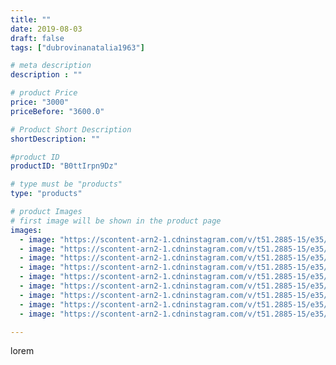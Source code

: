 ```yaml
---
title: ""
date: 2019-08-03
draft: false
tags: ["dubrovinanatalia1963"]

# meta description
description : ""

# product Price
price: "3000"
priceBefore: "3600.0"

# Product Short Description
shortDescription: ""

#product ID
productID: "B0ttIrpn9Dz"

# type must be "products"
type: "products"

# product Images
# first image will be shown in the product page
images:
  - image: "https://scontent-arn2-1.cdninstagram.com/v/t51.2885-15/e35/66212425_476501409802422_7179946691655809641_n.jpg?se=7&tp=1&_nc_ht=scontent-arn2-1.cdninstagram.com&_nc_cat=106&_nc_ohc=ttIE44AdEEMAX9M7DHw&ccb=7-4&oh=44b9d53413d0a80e05b7b01ca54e1218&oe=60836102&ig_cache_key=MjEwMjUzNTEwNzY2NDIyNjM0NA%3D%3D.2-ccb7-4"
  - image: "https://scontent-arn2-1.cdninstagram.com/v/t51.2885-15/e35/66293494_184828652529124_3383072064729387269_n.jpg?se=7&tp=1&_nc_ht=scontent-arn2-1.cdninstagram.com&_nc_cat=104&_nc_ohc=iX3SX9WZgI0AX8708-q&ccb=7-4&oh=2bc3132c4848682719c7ab440c4f1fad&oe=6081EEFC&ig_cache_key=MjEwMjUzNTEwNzY0NzUxNzY4MQ%3D%3D.2-ccb7-4"
  - image: "https://scontent-arn2-1.cdninstagram.com/v/t51.2885-15/e35/66483497_622744884881440_6822848533700595807_n.jpg?se=7&tp=1&_nc_ht=scontent-arn2-1.cdninstagram.com&_nc_cat=104&_nc_ohc=AU_Pgjfo8QkAX-xYDP3&ccb=7-4&oh=10dd3d80fd1de340419729c204220cd0&oe=6083B2E0&ig_cache_key=MjEwMjUzNTEwNzYyMjI4MDM2OA%3D%3D.2-ccb7-4"
  - image: "https://scontent-arn2-1.cdninstagram.com/v/t51.2885-15/e35/67343249_712088192609486_4556006717998917900_n.jpg?se=7&tp=1&_nc_ht=scontent-arn2-1.cdninstagram.com&_nc_cat=102&_nc_ohc=6w_y_eHNBosAX9f6CXt&ccb=7-4&oh=6a50fa2bc9c8b96d54163750315a1742&oe=60839F41&ig_cache_key=MjEwMjUzNTEwNzY2NDE4NzE0Nw%3D%3D.2-ccb7-4"
  - image: "https://scontent-arn2-1.cdninstagram.com/v/t51.2885-15/e35/67131107_483229165768895_4889162476130407919_n.jpg?se=7&tp=1&_nc_ht=scontent-arn2-1.cdninstagram.com&_nc_cat=111&_nc_ohc=tIS3QrM8MQ4AX_zoDl1&ccb=7-4&oh=af21991538e0f82de05561711df8a3e4&oe=60836A40&ig_cache_key=MjEwMjUzNTEwNzYzOTA2NjI0NA%3D%3D.2-ccb7-4"
  - image: "https://scontent-arn2-1.cdninstagram.com/v/t51.2885-15/e35/66033183_525607261312290_2239651959809383105_n.jpg?se=7&tp=1&_nc_ht=scontent-arn2-1.cdninstagram.com&_nc_cat=106&_nc_ohc=VVMfY094x44AX_by3-2&ccb=7-4&oh=de2f2518303cdf4f1727313becb13139&oe=60849BE3&ig_cache_key=MjEwMjUzNTEwNzYxMzgzODY3MA%3D%3D.2-ccb7-4"
  - image: "https://scontent-arn2-1.cdninstagram.com/v/t51.2885-15/e35/65965440_356853794986005_5583563391772441007_n.jpg?se=7&tp=1&_nc_ht=scontent-arn2-1.cdninstagram.com&_nc_cat=109&_nc_ohc=SgMB2DXfG6AAX9dl36E&ccb=7-4&oh=e4bb6b45c8cb99c9880f3366b03d82a6&oe=60849497&ig_cache_key=MjEwMjUzNTEwNzY1NTk3ODU3Mw%3D%3D.2-ccb7-4"
  - image: "https://scontent-arn2-1.cdninstagram.com/v/t51.2885-15/e35/67098486_183995559280816_2362141454188863371_n.jpg?se=7&tp=1&_nc_ht=scontent-arn2-1.cdninstagram.com&_nc_cat=104&_nc_ohc=u87rgzITL8QAX_BcccC&ccb=7-4&oh=7944b84f09aa0b35347cdd2676f7d9c8&oe=6081D02D&ig_cache_key=MjEwMjUzNTEwNzYzMDcwMjkxMw%3D%3D.2-ccb7-4"
  - image: "https://scontent-arn2-1.cdninstagram.com/v/t51.2885-15/e35/66436699_201463824182175_9066287226424249817_n.jpg?se=7&tp=1&_nc_ht=scontent-arn2-1.cdninstagram.com&_nc_cat=103&_nc_ohc=gPzPLmCohVEAX8iFygP&ccb=7-4&oh=9ee916ad2e2385ab203b557da514373a&oe=6083BF45&ig_cache_key=MjEwMjUzNTEwNzY1NTg5MjAxMw%3D%3D.2-ccb7-4"

---
```

lorem
